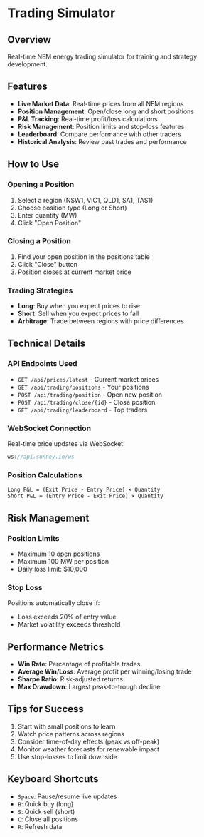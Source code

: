 # Trading Simulator

## Overview
Real-time NEM energy trading simulator for training and strategy development.

## Features
- **Live Market Data**: Real-time prices from all NEM regions
- **Position Management**: Open/close long and short positions
- **P&L Tracking**: Real-time profit/loss calculations
- **Risk Management**: Position limits and stop-loss features
- **Leaderboard**: Compare performance with other traders
- **Historical Analysis**: Review past trades and performance

## How to Use

### Opening a Position
1. Select a region (NSW1, VIC1, QLD1, SA1, TAS1)
2. Choose position type (Long or Short)
3. Enter quantity (MW)
4. Click "Open Position"

### Closing a Position
1. Find your open position in the positions table
2. Click "Close" button
3. Position closes at current market price

### Trading Strategies
- **Long**: Buy when you expect prices to rise
- **Short**: Sell when you expect prices to fall
- **Arbitrage**: Trade between regions with price differences

## Technical Details

### API Endpoints Used
- `GET /api/prices/latest` - Current market prices
- `GET /api/trading/positions` - Your positions
- `POST /api/trading/position` - Open new position
- `POST /api/trading/close/{id}` - Close position
- `GET /api/trading/leaderboard` - Top traders

### WebSocket Connection
Real-time price updates via WebSocket:
```javascript
ws://api.sunney.io/ws
```

### Position Calculations
```
Long P&L = (Exit Price - Entry Price) × Quantity
Short P&L = (Entry Price - Exit Price) × Quantity
```

## Risk Management

### Position Limits
- Maximum 10 open positions
- Maximum 100 MW per position
- Daily loss limit: $10,000

### Stop Loss
Positions automatically close if:
- Loss exceeds 20% of entry value
- Market volatility exceeds threshold

## Performance Metrics
- **Win Rate**: Percentage of profitable trades
- **Average Win/Loss**: Average profit per winning/losing trade
- **Sharpe Ratio**: Risk-adjusted returns
- **Max Drawdown**: Largest peak-to-trough decline

## Tips for Success
1. Start with small positions to learn
2. Watch price patterns across regions
3. Consider time-of-day effects (peak vs off-peak)
4. Monitor weather forecasts for renewable impact
5. Use stop-losses to limit downside

## Keyboard Shortcuts
- `Space`: Pause/resume live updates
- `B`: Quick buy (long)
- `S`: Quick sell (short)
- `C`: Close all positions
- `R`: Refresh data